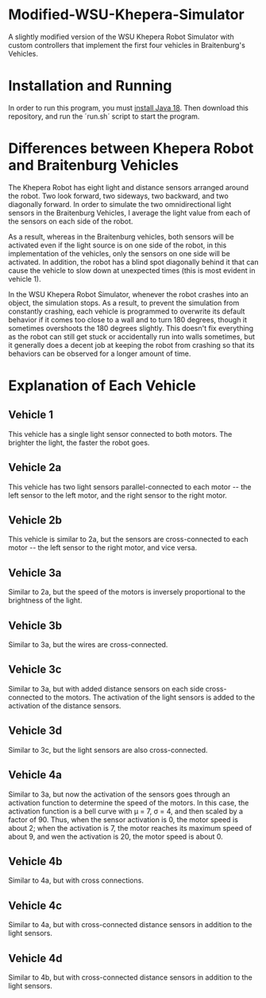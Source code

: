 # Modified-WSU-Khepera-Simulator
A slightly modified version of the WSU Khepera Robot Simulator with custom controllers that implement the first four vehicles in Braitenburg's Vehicles.

# Installation and Running

In order to run this program, you must [install Java 18](https://www.codejava.net/java-se/install-oracle-jdk-18-on-windows).  Then download this repository, and run the ´run.sh´ script to start the program.

# Differences between Khepera Robot and Braitenburg Vehicles 
The Khepera Robot has eight light and distance sensors arranged around the robot.  Two look forward, two sideways, two backward, and two diagonally forward.  In order to simulate the two omnidirectional light sensors in the Braitenburg Vehicles, I average the light value from each of the sensors on each side of the robot.

As a result, whereas in the Braitenburg vehicles, both sensors will be activated even if the light source is on one side of the robot, in this implementation of the vehicles, only the sensors on one side will be activated.  In addition, the robot has a blind spot diagonally behind it that can cause the vehicle to slow down at unexpected times (this is most evident in vehicle 1).

In the WSU Khepera Robot Simulator, whenever the robot crashes into an object, the simulation stops.  As a result, to prevent the simulation from constantly crashing, each vehicle is programmed to overwrite its default behavior if it comes too close to a wall and to turn 180 degrees, though it sometimes overshoots the 180 degrees slightly.  This doesn't fix everything as the robot can still get stuck or accidentally run into walls sometimes, but it generally does a decent job at keeping the robot from crashing so that its behaviors can be observed for a longer amount of time.

# Explanation of Each Vehicle

## Vehicle 1

This vehicle has a single light sensor connected to both motors.  The brighter the light, the faster the robot goes.

## Vehicle 2a

This vehicle has two light sensors parallel-connected to each motor -- the left sensor to the left motor, and the right sensor to the right motor.

## Vehicle 2b

This vehicle is similar to 2a, but the sensors are cross-connected to each motor -- the left sensor to the right motor, and vice versa.

## Vehicle 3a

Similar to 2a, but the speed of the motors is inversely proportional to the brightness of the light.

## Vehicle 3b

Similar to 3a, but the wires are cross-connected.

## Vehicle 3c

Similar to 3a, but with added distance sensors on each side cross-connected to the motors.  The activation of the light sensors is added to the activation of the distance sensors.

## Vehicle 3d

Similar to 3c, but the light sensors are also cross-connected.

## Vehicle 4a

Similar to 3a, but now the activation of the sensors goes through an activation function to determine the speed of the motors.  In this case, the activation function is a bell curve with μ = 7, σ = 4, and then scaled by a factor of 90.  Thus, when the sensor activation is 0, the motor speed is about 2; when the activation is 7, the motor reaches its maximum speed of about 9, and wen the activation is 20, the motor speed is about 0.

## Vehicle 4b

Similar to 4a, but with cross connections.

## Vehicle 4c

Similar to 4a, but with cross-connected distance sensors in addition to the light sensors.

## Vehicle 4d

Similar to 4b, but with cross-connected distance sensors in addition to the light sensors.

